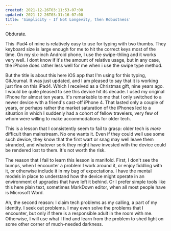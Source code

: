 ```yaml
---
created: 2021-12-26T03:11:53-07:00
updated: 2021-12-26T03:31:16-07:00
title: 'Simplicity - If Not Longevity, then Robustness'
---
```


Obdurate.

This iPad4 of mine is relatively easy to use for typing with two thumbs. They keyboard size is large enough for me to hit the correct keys most of the time. On my six-inch Android phone, I use the swipe-thling and it works very well. I dont know if it's the amount of relative usage, but in any case, the iPhone does rather less well for me when i use the swipe type method.

But the title is about this here iOS app that I'm using for this typing, GitJournal. It was just updated, and I am pleased to say that it is working just fine on this iPad4. Which I received as a Christmas gift, nine years ago. I would be quite pleased to see this device hit its decade. I used my original iPhone for almost ten years. It's remarkable to me that I only switched to a newer device with a friend's cast-off iPhone 4. That lasted only a couple of years, or perhaps rather the market saturation of the iPhones led to a situation in which I suddenly had a cohort of fellow travelers, very few of whom were willing to make accommodations for older tech.

This is a lesson that I consistently seem to fail to grasp: older tech is *more* difficult than mainstream. No one wants it. Even if they could well use some such device, they know that the first wart or snag may well leave them stranded, and whatever sork they might have invested with the device could be rendered lost to them. It's not worth the risk.

The reason that I fail to learn this lesson is manifold. First, I don't see the bumps, when I encounter a problem I work around it, or enjoy fiddling with it, or otherwise include it in my bag of expectations. I have the mental models in place to understand how the device might operate in an environment of upgrades that have left it behind. Or I prefer simple tools like this here plain text, sometimes MarkDown editor, when all most people have is Microsoft Word.

 Ah, the second reason: I claim tech problems as my calling, a part of my identity. I seek out problems. I may even solve the problems that I encounter, but only if there is a responsible adult in the room with me. Otherwise, I will use what I find and learn from the problem to shed light on some other corner of much-needed darkness.
